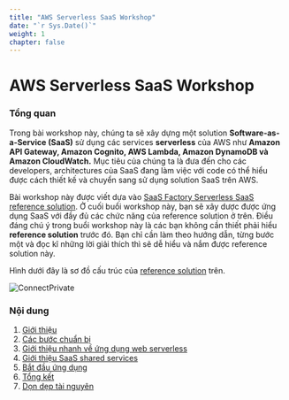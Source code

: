 ```yaml
---
title: "AWS Serverless SaaS Workshop"
date: "`r Sys.Date()`"
weight: 1
chapter: false
---
```


# AWS Serverless SaaS Workshop

### Tổng quan

Trong bài workshop này, chúng ta sẽ xây dựng một solution **Software-as-a-Service (SaaS)** sử dụng các services **serverless** của AWS như **Amazon API Gateway, Amazon Cognito, AWS Lambda, Amazon DynamoDB và Amazon CloudWatch.** Mục tiêu của chúng ta là đưa đến cho các developers, architectures của SaaS đang làm việc với code có thể hiểu được cách thiết kế và chuyển sang sử dụng solution SaaS trên AWS.

Bài workshop này được viết dựa vào [SaaS Factory Serverless SaaS reference solution](https://github.com/aws-samples/aws-saas-factory-ref-solution-serverless-saas). Ở cuối buổi workshop này, bạn sẽ xây dược được ứng dụng SaaS với đầy đủ các chức năng của reference solution ở trên. Điều đáng chú ý trong buổi workshop này là các bạn không cần thiết phải hiểu **reference solution** trước đó. Bạn chỉ cần làm theo hướng dẫn, từng bước một và đọc kĩ những lời giải thích thì sẽ dễ hiểu và nắm được reference solution này.

Hình dưới đây là sơ đồ cấu trúc của [reference solution](https://github.com/aws-samples/aws-saas-factory-ref-solution-serverless-saas) trên.

![ConnectPrivate](/images/intro.png)

### Nội dung

1.  [Giới thiệu](1-introduce/)
2.  [Các bước chuẩn bị](2-prerequiste/)
3.  [Giới thiệu nhanh về ứng dụng web serverless](3-serverless/)
4.  [Giới thiệu SaaS shared services](4-saas/)
5.  [Bắt đầu ứng dụng](5-onboarding/)
6.  [Tổng kết](6-sum/)
7.  [Dọn dẹp tài nguyên](7-terminate/)
